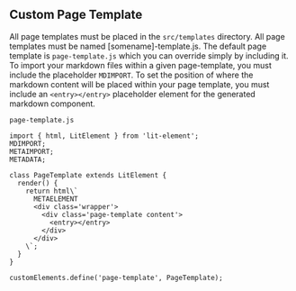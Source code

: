 ## Custom Page Template

All page templates must be placed in the `src/templates` directory. All page templates must be named [somename]-template.js. The default page template is `page-template.js` which you can override simply by including it. To import your markdown files within a given page-template, you must include the placeholder `MDIMPORT`. To set the position of where the markdown content will be placed within your page template, you must include an `<entry></entry>` placeholder element for the generated markdown component.

`page-template.js`

```render js
import { html, LitElement } from 'lit-element';
MDIMPORT;
METAIMPORT;
METADATA;

class PageTemplate extends LitElement {
  render() {
    return html\`
      METAELEMENT
      <div class='wrapper'>
        <div class='page-template content'>
          <entry></entry>
        </div>
      </div>
    \`;
  }
}

customElements.define('page-template', PageTemplate);
```